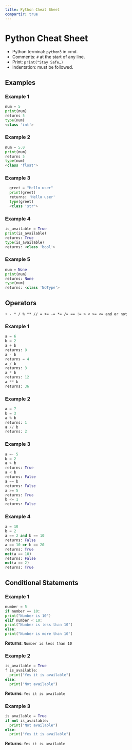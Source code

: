 ```yaml
---
title: Python Cheat Sheet
compartir: true
---
```


# Python Cheat Sheet

- Python terminal: `python3` in cmd.
- Comments: `#` at the start of any line.
- Print: `print("Stay Safe…)`
- Indentation: must be followed.

## Examples

### Example 1

```python
num = 5
print(num)
returns 5
type(num)
<class 'int'>
```

### Example 2

```python
num = 5.0
print(num)
returns 5
type(num)
<class 'float'>
```

### Example 3

```python
  greet = "Hello user"
  print(greet)
  returns: 'Hello user'
  type(greet)
  <class 'str'>
```

### Example 4

```python
is_available = True
print(is_available)
returns: True
type(is_available)
returns: <class 'bool'>
```

### Example 5

```python
num = None
print(num)
returns: None
type(num)
returns: <class 'NoType'>
```

## Operators

`+ - * / % ** // = += -= *= /= == != > < >= <= and or not`

### Example 1

```python
a = 6
b = 2
a + b
returns: 8
a - b
returns = 4
a / b
returns: 3
a * b
returns: 12
a ** b
returns: 36
```

### Example 2

```python
a = 7
b = 3
a % b
returns: 1
a // b
returns: 2
```

### Example 3

```python
a =- 5
b = 2
a > b
returns: True
a < b
returns: False
a == b
returns: False
a >= 5
returns: True
b <= 1
returns: False
```

### Example 4

```python
a = 10
b = 2
a == 2 and b == 10
returns: False
a == 10 or b == 20
returns: True
not(a == 10)
returns: False
not(a == 2)
returns: True
```

## Conditional Statements

### Example 1

```python
number = 5
if number == 10:
print("Number is 10")
elif number < 10:
print("Number is less than 10")
else:
print("Number is more than 10")
```

**Returns**: `Number is less than 10`

### Example 2

```python
is_available = True
f is_available:
  print("Yes it is available")
else:
  print("Not available")
```

**Returns**: `Yes it is available`

### Example 3

```python
is_available = True
if not is_available:
  print("Not available")
else:
  print("Yes it is available")
```

**Returns**: `Yes it is available`

